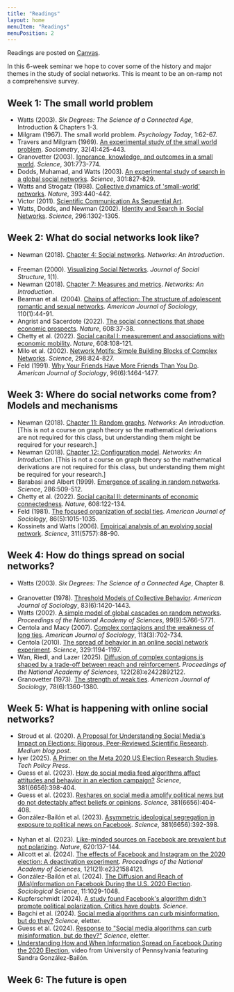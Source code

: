 ```yaml
---
title: "Readings"
layout: home
menuItem: "Readings"
menuPosition: 2
---
```


Readings are posted on <a href="https://princeton.instructure.com/courses/19966">Canvas</a>.

In this 6-week seminar we hope to cover some of the history and major themes in the study of social networks. This is meant to be an on-ramp not a comprehensive survey.

## Week 1: The small world problem

- Watts (2003). _Six Degrees: The Science of a Connected Age_, Introduction & Chapters 1-3. <img src="https://msalganik.github.io/soc548_f2025/images/closed.png" style="display: inline; height: 14px;" />
- Milgram (1967). The small world problem. _Psychology Today_, 1:62-67. <img src="https://msalganik.github.io/soc548_f2025/images/closed.png" style="display: inline; height: 14px;" />
- Travers and Milgram (1969). [An experimental study of the small world problem](http://www.jstor.org/stable/2786545). _Sociometry_, 32(4):425-443. <img src="https://msalganik.github.io/soc548_f2025/images/closed.png" style="display: inline; height: 14px;" />
- Granovetter (2003). [Ignorance, knowledge, and outcomes in a small world](https://dx.doi.org/10.1126/science.1088508). _Science_, 301:773-774. <img src="https://msalganik.github.io/soc548_f2025/images/closed.png" style="display: inline; height: 14px;" />
- Dodds, Muhamad, and Watts (2003). [An experimental study of search in a global social networks](https://dx.doi.org/10.1126/science.1081058). _Science_, 301:827-829. <img src="https://msalganik.github.io/soc548_f2025/images/closed.png" style="display: inline; height: 14px;" />
- Watts and Strogatz (1998). [Collective dynamics of 'small-world' networks](https://dx.doi.org/10.1038/30918). _Nature_, 393:440-442. <img src="https://msalganik.github.io/soc548_f2025/images/closed.png" style="display: inline; height: 14px;" />
- Victor (2011). [Scientific Communication As Sequential Art](http://worrydream.com/ScientificCommunicationAsSequentialArt/). <img src="https://msalganik.github.io/soc548_f2025/images/open.png" style="display: inline; height: 14px;" />
- Watts, Dodds, and Newman (2002). [Identity and Search in Social Networks](https://dx.doi.org/10.1126/science.1070120). _Science_, 296:1302-1305. <img src="https://msalganik.github.io/soc548_f2025/images/closed.png" style="display: inline; height: 14px;" />

## Week 2: What do social networks look like?

- Newman (2018). [Chapter 4: Social networks](https://doi.org/10.1093/oso/9780198805090.003.0004). _Networks: An Introduction_. <img src="https://msalganik.github.io/soc548_f2025/images/closed.png" style="display: inline; height: 14px;" />
- Freeman (2000). [Visualizing Social Networks](https://www.cmu.edu/joss/content/articles/volume1/Freeman.html). _Journal of Social Structure_, 1(1). <img src="https://msalganik.github.io/soc548_f2025/images/open.png" style="display: inline; height: 14px;" />
- Newman (2018). [Chapter 7: Measures and metrics](https://doi.org/10.1093/oso/9780198805090.003.0007). _Networks: An Introduction_. <img src="https://msalganik.github.io/soc548_f2025/images/closed.png" style="display: inline; height: 14px;" />
- Bearman et al. (2004). [Chains of affection: The structure of adolescent romantic and sexual networks](https://doi.org/10.1086/386272). _American Journal of Sociology_, 110(1):44-91. <img src="https://msalganik.github.io/soc548_f2025/images/closed.png" style="display: inline; height: 14px;" />
- Angrist and Sacerdote (2022). [The social connections that shape economic prospects](https://doi.org/10.1038/d41586-022-01843-4). _Nature_, 608:37-38. <img src="https://msalganik.github.io/soc548_f2025/images/closed.png" style="display: inline; height: 14px;" />
- Chetty et al. (2022). [Social capital I: measurement and associations with economic mobility](https://doi.org/10.1038/s41586-022-04996-4). _Nature_, 608:108-121. <img src="https://msalganik.github.io/soc548_f2025/images/open.png" style="display: inline; height: 14px;" />
- Milo et al. (2002). [Network Motifs: Simple Building Blocks of Complex Networks](https://doi.org/10.1126/science.298.5594.824). _Science_, 298:824-827. <img src="https://msalganik.github.io/soc548_f2025/images/closed.png" style="display: inline; height: 14px;" />
- Feld (1991). [Why Your Friends Have More Friends Than You Do](https://doi.org/10.1086/229693). _American Journal of Sociology_, 96(6):1464-1477. <img src="https://msalganik.github.io/soc548_f2025/images/closed.png" style="display: inline; height: 14px;" />

## Week 3: Where do social networks come from? Models and mechanisms

- Newman (2018). [Chapter 11: Random graphs](https://doi.org/10.1093/oso/9780198805090.003.0011). _Networks: An Introduction_. [This is not a course on graph theory so the mathematical derivations are not required for this class, but understanding them might be required for your research.] <img src="https://msalganik.github.io/soc548_f2025/images/closed.png" style="display: inline; height: 14px;" />
- Newman (2018). [Chapter 12: Configuration model](https://doi.org/10.1093/oso/9780198805090.003.0012). _Networks: An Introduction_. [This is not a course on graph theory so the mathematical derivations are not required for this class, but understanding them might be required for your research.] <img src="https://msalganik.github.io/soc548_f2025/images/closed.png" style="display: inline; height: 14px;" />
- Barabasi and Albert (1999). [Emergence of scaling in random networks](https://doi.org/10.1126/science.286.5439.509). _Science_, 286:509-512. <img src="https://msalganik.github.io/soc548_f2025/images/closed.png" style="display: inline; height: 14px;" />
- Chetty et al. (2022). [Social capital II: determinants of economic connectedness](https://doi.org/10.1038/s41586-022-04997-3). _Nature_, 608:122-134. <img src="https://msalganik.github.io/soc548_f2025/images/open.png" style="display: inline; height: 14px;" />
- Feld (1981). [The focused organization of social ties](https://doi.org/10.1086/226141). _American Journal of Sociology_, 86(5):1015-1035. <img src="https://msalganik.github.io/soc548_f2025/images/closed.png" style="display: inline; height: 14px;" />
- Kossinets and Watts (2006). [Empirical analysis of an evolving social network](https://doi.org/10.1126/science.1116869). _Science_, 311(5757):88-90. <img src="https://msalganik.github.io/soc548_f2025/images/closed.png" style="display: inline; height: 14px;" />

## Week 4: How do things spread on social networks?

- Watts (2003). _Six Degrees: The Science of a Connected Age_, Chapter 8. <img src="https://msalganik.github.io/soc548_f2025/images/closed.png" style="display: inline; height: 14px;" />
- Granovetter (1978). [Threshold Models of Collective Behavior](https://doi.org/10.1086/226707). _American Journal of Sociology_, 83(6):1420-1443. <img src="https://msalganik.github.io/soc548_f2025/images/closed.png" style="display: inline; height: 14px;" />
- Watts (2002). [A simple model of global cascades on random networks](https://doi.org/10.1073/pnas.082090499). _Proceedings of the National Academy of Sciences_, 99(9):5766-5771. <img src="https://msalganik.github.io/soc548_f2025/images/closed.png" style="display: inline; height: 14px;" />
- Centola and Macy (2007). [Complex contagions and the weakness of long ties](https://doi.org/10.1086/521848). _American Journal of Sociology_, 113(3):702-734. <img src="https://msalganik.github.io/soc548_f2025/images/closed.png" style="display: inline; height: 14px;" />
- Centola (2010). [The spread of behavior in an online social network experiment](https://doi.org/10.1126/science.1185231). _Science_, 329:1194-1197. <img src="https://msalganik.github.io/soc548_f2025/images/closed.png" style="display: inline; height: 14px;" />
- Wan, Riedl, and Lazer (2025). [Diffusion of complex contagions is shaped by a trade-off between reach and reinforcement](https://doi.org/10.1073/pnas.2422892122). _Proceedings of the National Academy of Sciences_, 122(28):e2422892122. <img src="https://msalganik.github.io/soc548_f2025/images/closed.png" style="display: inline; height: 14px;" />
- Granovetter (1973). [The strength of weak ties](https://doi.org/10.1086/225469). _American Journal of Sociology_, 78(6):1360-1380. <img src="https://msalganik.github.io/soc548_f2025/images/closed.png" style="display: inline; height: 14px;" />

## Week 5: What is happening with online social networks?

- Stroud et al. (2020). [A Proposal for Understanding Social Media's Impact on Elections: Rigorous, Peer-Reviewed Scientific Research](https://medium.com/@2020_election_research_project/a-proposal-for-understanding-social-medias-impact-on-elections-4ca5b7aae10). _Medium blog post_. <img src="https://msalganik.github.io/soc548_f2025/images/open.png" style="display: inline; height: 14px;" />
- Iyer (2025). [A Primer on the Meta 2020 US Election Research Studies](https://www.techpolicy.press/a-primer-on-the-meta-2020-us-election-research-studies/). _Tech Policy Press_. <img src="https://msalganik.github.io/soc548_f2025/images/open.png" style="display: inline; height: 14px;" />
- Guess et al. (2023). [How do social media feed algorithms affect attitudes and behavior in an election campaign?](https://doi.org/10.1126/science.abp9364) _Science_, 381(6656):398-404. <img src="https://msalganik.github.io/soc548_f2025/images/closed.png" style="display: inline; height: 14px;" />
- Guess et al. (2023). [Reshares on social media amplify political news but do not detectably affect beliefs or opinions](https://doi.org/10.1126/science.add8424). _Science_, 381(6656):404-408. <img src="https://msalganik.github.io/soc548_f2025/images/closed.png" style="display: inline; height: 14px;" />
- González-Bailón et al. (2023). [Asymmetric ideological segregation in exposure to political news on Facebook](https://doi.org/10.1126/science.ade7138). _Science_, 381(6656):392-398. <img src="https://msalganik.github.io/soc548_f2025/images/closed.png" style="display: inline; height: 14px;" />
- Nyhan et al. (2023). [Like-minded sources on Facebook are prevalent but not polarizing](https://doi.org/10.1038/s41586-023-06297-w). _Nature_, 620:137-144. <img src="https://msalganik.github.io/soc548_f2025/images/closed.png" style="display: inline; height: 14px;" />
- Allcott et al. (2024). [The effects of Facebook and Instagram on the 2020 election: A deactivation experiment](https://doi.org/10.1073/pnas.2321584121). _Proceedings of the National Academy of Sciences_, 121(21):e2321584121. <img src="https://msalganik.github.io/soc548_f2025/images/closed.png" style="display: inline; height: 14px;" />
- González-Bailón et al. (2024). [The Diffusion and Reach of (Mis)Information on Facebook During the U.S. 2020 Election](https://doi.org/10.15195/v11.a41). _Sociological Science_, 11:1029-1048. <img src="https://msalganik.github.io/soc548_f2025/images/open.png" style="display: inline; height: 14px;" />
- Kupferschmidt (2024). [A study found Facebook's algorithm didn't promote political polarization. Critics have doubts](https://doi.org/10.1126/science.zu5amv2). _Science_. <img src="https://msalganik.github.io/soc548_f2025/images/open.png" style="display: inline; height: 14px;" />
- Bagchi et al. (2024). [Social media algorithms can curb misinformation, but do they?](https://doi.org/10.1126/science.abp9364) _Science_, eletter. <img src="https://msalganik.github.io/soc548_f2025/images/closed.png" style="display: inline; height: 14px;" />
- Guess et al. (2024). [Response to "Social media algorithms can curb misinformation, but do they?"](https://doi.org/10.1126/science.abp9364) _Science_, eletter. <img src="https://msalganik.github.io/soc548_f2025/images/closed.png" style="display: inline; height: 14px;" />
- [Understanding How and When Information Spread on Facebook During the 2020 Election](https://www.youtube.com/watch?v=zxleDpcNwOE), video from University of Pennsylvania featuring Sandra González-Bailón. <img src="https://msalganik.github.io/soc548_f2025/images/open.png" style="display: inline; height: 14px;" />

## Week 6: The future is open